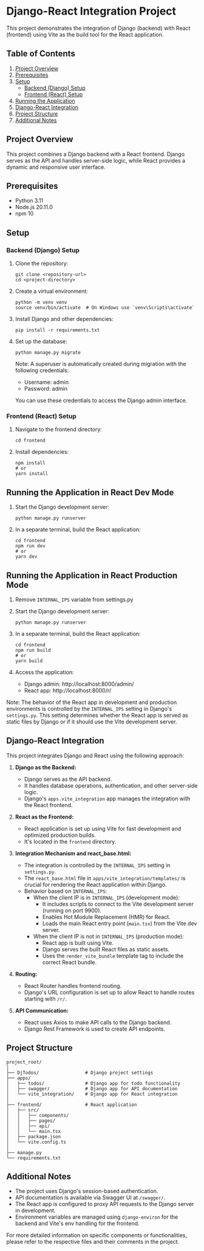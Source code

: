 # Django-React Integration Project

This project demonstrates the integration of Django (backend) with React (frontend) using Vite as the build tool for the React application.

## Table of Contents

1. [Project Overview](#project-overview)
2. [Prerequisites](#prerequisites)
3. [Setup](#setup)
   - [Backend (Django) Setup](#backend-django-setup)
   - [Frontend (React) Setup](#frontend-react-setup)
4. [Running the Application](#running-the-application)
5. [Django-React Integration](#django-react-integration)
6. [Project Structure](#project-structure)
7. [Additional Notes](#additional-notes)

## Project Overview

This project combines a Django backend with a React frontend. Django serves as the API and handles server-side logic, while React provides a dynamic and responsive user interface.

## Prerequisites

- Python 3.11
- Node.js 20.11.0
- npm 10 

## Setup

### Backend (Django) Setup

1. Clone the repository:
   ```
   git clone <repository-url>
   cd <project-directory>
   ```

2. Create a virtual environment:
   ```
   python -m venv venv
   source venv/bin/activate  # On Windows use `venv\Scripts\activate`
   ```

3. Install Django and other dependencies:
   ```
   pip install -r requirements.txt
   ```

4. Set up the database:
   ```
   python manage.py migrate
   ```

   Note: A superuser is automatically created during migration with the following credentials:
   - Username: admin
   - Password: admin

   You can use these credentials to access the Django admin interface.

### Frontend (React) Setup

1. Navigate to the frontend directory:
   ```
   cd frontend
   ```

2. Install dependencies:
   ```
   npm install
   # or
   yarn install
   ```

## Running the Application in React Dev Mode

1. Start the Django development server:
   ```
   python manage.py runserver
   ```

2. In a separate terminal, build the React application:
   ```
   cd frontend
   npm run dev
   # or
   yarn dev
   ```

## Running the Application in React Production Mode

1. Remove `INTERNAL_IPS` variable from settings.py
2. Start the Django development server:
   ```
   python manage.py runserver
   ```

2. In a separate terminal, build the React application:
   ```
   cd frontend
   npm run build
   # or
   yarn build
   ```

3. Access the application:
   - Django admin: http://localhost:8000/admin/
   - React app: http://localhost:8000/r/

Note: The behavior of the React app in development and production environments is controlled by the `INTERNAL_IPS` setting in Django's `settings.py`. This setting determines whether the React app is served as static files by Django or if it should use the Vite development server.

## Django-React Integration

This project integrates Django and React using the following approach:

1. **Django as the Backend:**
   - Django serves as the API backend.
   - It handles database operations, authentication, and other server-side logic.
   - Django's `apps.vite_integration` app manages the integration with the React frontend.

2. **React as the Frontend:**
   - React application is set up using Vite for fast development and optimized production builds.
   - It's located in the `frontend` directory.

3. **Integration Mechanism and react_base.html:**
   - The integration is controlled by the `INTERNAL_IPS` setting in `settings.py`.
   - The `react_base.html` file in `apps/vite_integration/templates/` is crucial for rendering the React application within Django.
   - Behavior based on `INTERNAL_IPS`:
     - When the client IP is in `INTERNAL_IPS` (development mode):
       - It includes scripts to connect to the Vite development server (running on port 9900).
       - Enables Hot Module Replacement (HMR) for React.
       - Loads the main React entry point (`main.tsx`) from the Vite dev server.
     - When the client IP is not in `INTERNAL_IPS` (production mode):
       - React app is built using Vite.
       - Django serves the built React files as static assets.
       - Uses the `render_vite_bundle` template tag to include the correct React bundle.

4. **Routing:**
   - React Router handles frontend routing.
   - Django's URL configuration is set up to allow React to handle routes starting with `/r/`.

5. **API Communication:**
   - React uses Axios to make API calls to the Django backend.
   - Django Rest Framework is used to create API endpoints.

## Project Structure

```
project_root/
│
├── DjTodos/                 # Django project settings
├── apps/
│   ├── todos/               # Django app for todo functionality
│   ├── swagger/             # Django app for API documentation
│   └── vite_integration/    # Django app for React integration
│
├── frontend/                # React application
│   ├── src/
│   │   ├── components/
│   │   ├── pages/
│   │   ├── api/
│   │   └── main.tsx
│   ├── package.json
│   └── vite.config.ts
│
├── manage.py
└── requirements.txt
```

## Additional Notes

- The project uses Django's session-based authentication.
- API documentation is available via Swagger UI at `/swagger/`.
- The React app is configured to proxy API requests to the Django server in development.
- Environment variables are managed using `django-environ` for the backend and Vite's env handling for the frontend.

For more detailed information on specific components or functionalities, please refer to the respective files and their comments in the project.